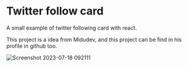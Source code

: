 # Twitter follow card

A small example of twitter following card with react.

This project is a idea from Midudev, and this project can be find in his profile in github too.

![Screenshot 2023-07-18 092111](https://github.com/Ghosthard117T/followCard/assets/132961867/24178c46-e607-4ffe-bb46-ecf4b58b5763)
